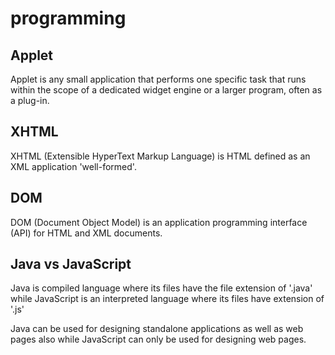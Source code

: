 # programming

## Applet

Applet is any small application that performs one specific task that runs within the scope of a dedicated widget engine or a larger program, often as a plug-in.

## XHTML

XHTML (Extensible HyperText Markup Language) is HTML defined as an XML application 'well-formed'.

## DOM

DOM (Document Object Model) is an application programming interface (API) for HTML and XML documents.

## Java vs JavaScript

Java is compiled language where its files have the file extension of '.java'
while
JavaScript is an interpreted language where its files have extension of '.js'

Java can be used for designing standalone applications as well as web pages also while JavaScript can only be used for designing web pages.